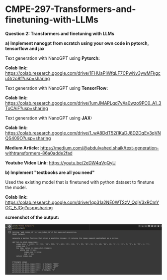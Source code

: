 # CMPE-297-Transformers-and-finetuning-with-LLMs

**Question 2: 
Transformers and finetuning with LLMs**

**a) Implement nanogpt from scratch using your own code in pytorch, tensorflow and jax**

Text generation with NanoGPT using **Pytorch:**

**Colab link:** https://colab.research.google.com/drive/1FHUaPIWfqLF7CPwNv3ywMFkgcuGrzo8f?usp=sharing

Text generation with NanoGPT using **TensorFlow:**

**Colab link:** https://colab.research.google.com/drive/1umJMAPLqd7vXa0wzo9PC0_A1_3ToCAiF?usp=sharing

Text generation with NanoGPT using **JAX:**

**Colab link:** https://colab.research.google.com/drive/1_wA8DdT52i1KuDJ8D2DqEv3qVNQS409O?usp=sharing

**Medium Article:** https://medium.com/@abdulvahed.shaik/text-generation-withtransformers-86a0adde2fad

**Youtube Video Link:** https://youtu.be/2eDW4qVqQyU

**b) Implement "textbooks are all you need"**

Used the existing model that is finetuned with python dataset to finetune the model. 

**Colab link:** https://colab.research.google.com/drive/1qp31a2NE0WTSzV_QdjV3xRCmYOC_EJGg?usp=sharing

**screenshot of the output:**

![Alt Text](https://github.com/vahedshaik/CMPE-297-Transformers-and-finetuning-with-LLMs/blob/4ada7d15d572f60f184bab0c552e72c331752203/Screen%20Shot%202023-10-23%20at%2011.34.55%20PM.png)


